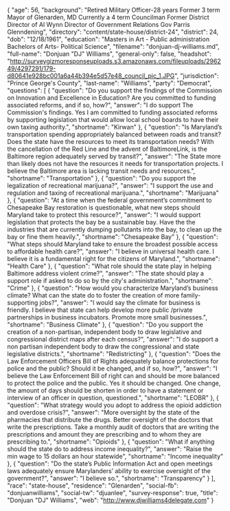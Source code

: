 {
  "age": 56,
  "background": "Retired Military Officer-28 years Former 3 term  Mayor of Glenarden, MD Currently a 4 term  Councilman  Former District Director of Al Wynn Director of Government Relations Gov Parris Glenndening",
  "directory": "content/state-house/district-24",
  "district": 24,
  "dob": "12/18/1961",
  "education": "Masters in Art - Public administration Bachelors of Arts- Political Science",
  "filename": "donjuan-dj-williams.md",
  "full-name": "Donjuan \"DJ\" Williams",
  "general-only": false,
  "headshot": "http://surveygizmoresponseuploads.s3.amazonaws.com/fileuploads/296249/4297291/179-d80641e928bc001a6a44b394e5d57e48_council_pic_1.JPG",
  "jurisdiction": "Prince George's County",
  "last-name": "Williams",
  "party": "Democrat",
  "questions": [
    {
      "question": "Do you support the findings of the Commission on Innovation and Excellence in Education? Are you committed to funding associated reforms, and if so, how?",
      "answer": "I do support The Commission's findings. Yes I am committed to funding associated reforms by supporting legislation that would allow local school boards to have their own taxing authority.",
      "shortname": "Kirwan"
    },
    {
      "question": "Is Maryland’s transportation spending appropriately balanced between roads and transit? Does the state have the resources to meet its transportation needs? With the cancellation of the Red Line and the advent of BaltimoreLink, is the Baltimore region adequately served by transit?",
      "answer": "The State more than likely does not have the resources it needs for transportation projects. I believe the Baltimore area is lacking transit needs and resources.",
      "shortname": "Transportation"
    },
    {
      "question": "Do you support the legalization of recreational marijuana?",
      "answer": "I support the use and regulation and taxing of recreational marijuana.",
      "shortname": "Marijuana"
    },
    {
      "question": "At a time when the federal government’s commitment to Chesapeake Bay restoration is questionable, what new steps should Maryland take to protect this resource?",
      "answer": "I would support legislation that protects the bay be a sustainable bay. Have the the industries that are currently dumping pollutants into the bay, to clean up the bay or fine them heavily.",
      "shortname": "Chesapeake Bay"
    },
    {
      "question": "What steps should Maryland take to ensure the broadest possible access to affordable health care?",
      "answer": "I believe in universal health care. I believe it is a fundamental right for the citizens of Maryland.",
      "shortname": "Health Care"
    },
    {
      "question": "What role should the state play in helping Baltimore address violent crime?",
      "answer": "The state should play a support role if asked to do so by the city's administration.",
      "shortname": "Crime"
    },
    {
      "question": "How would you characterize Maryland’s business climate? What can the state do to foster the creation of more family-supporting jobs?",
      "answer": "I would say the climate for business is friendly. I believe that state can help develop more public /private partnerships in business incubators. Promote more small businesses.",
      "shortname": "Business Climate"
    },
    {
      "question": "Do you support the creation of a non-partisan, independent body to draw legislative and congressional district maps after each census?",
      "answer": "I do support a non partisan independent body to draw the congressional and state legislative districts.",
      "shortname": "Redistricting"
    },
    {
      "question": "Does the Law Enforcement Officers Bill of Rights adequately balance protections for police and the public? Should it be changed, and if so, how?",
      "answer": "I believe the Law Enforcement Bill of right can and should be more balanced to protect the police and the public.  Yes it should be changed. One change, the amount of days should be shorten in order to have a statement or interview of an officer in question, questioned.",
      "shortname": "LEOBR"
    },
    {
      "question": "What strategy would you adopt to address the opioid addiction and overdose crisis?",
      "answer": "More oversight by the state of the pharmacies that distribute the drugs. Better oversight of the doctors that write the prescriptions. Take a monthly audit of doctors that are writing the prescriptions and amount they are prescribing and to whom they are prescribing to.",
      "shortname": "Opioids"
    },
    {
      "question": "What if anything should the state do to address income inequality?",
      "answer": "Raise the min wage to 15 dollars an hour  statewide",
      "shortname": "Income inequality"
    },
    {
      "question": "Do the state’s Public Information Act and open meetings laws adequately ensure Marylanders’ ability to exercise oversight of the government?",
      "answer": "I believe so.",
      "shortname": "Transparency"
    }
  ],
  "race": "state-house",
  "residence": "Glenarden",
  "social-fb": "donjuanwilliams",
  "social-tw": "djuanlee",
  "survey-response": true,
  "title": "Donjuan \"DJ\" Williams",
  "web": "http://www.djwilliams4delegate.com"
}
